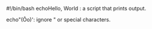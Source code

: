 #!/bin/bash
echoHello, World : a script that prints output.

echo\"(Ôo)': ignore " or special characters.
 

